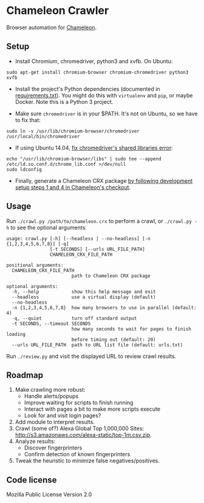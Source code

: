 # Chameleon Crawler

Browser automation for [Chameleon](https://github.com/ghostwords/chameleon).


## Setup

- Install Chromium, chromedriver, python3 and xvfb. On Ubuntu:
```
sudo apt-get install chromium-browser chromium-chromedriver python3 xvfb
```

- Install the project's Python dependencies (documented in [requirements.txt](requirements.txt)). You might do this with `virtualenv` and `pip`, or maybe Docker. Note this is a Python 3 project.

- Make sure `chromedriver` is in your $PATH. It's not on Ubuntu, so we have to fix that:
```
sudo ln -s /usr/lib/chromium-browser/chromedriver /usr/local/bin/chromedriver
```

- If using Ubuntu 14.04, [fix chromedriver's shared libraries error](http://stackoverflow.com/questions/25695299/chromedriver-on-ubuntu-14-04-error-while-loading-shared-libraries-libui-base):
```
echo "/usr/lib/chromium-browser/libs" | sudo tee --append /etc/ld.so.conf.d/chrome_lib.conf >/dev/null
sudo ldconfig
```

- Finally, generate a Chameleon CRX package [by following development setup steps 1 and 4 in Chameleon's checkout](https://github.com/ghostwords/chameleon#development-setup).


## Usage

Run `./crawl.py /path/to/chameleon.crx` to perform a crawl, or `./crawl.py -h` to see the optional arguments:

```
usage: crawl.py [-h] [--headless | --no-headless] [-n {1,2,3,4,5,6,7,8}] [-q]
                [-t SECONDS] [--urls URL_FILE_PATH]
                CHAMELEON_CRX_FILE_PATH

positional arguments:
  CHAMELEON_CRX_FILE_PATH
                        path to Chameleon CRX package

optional arguments:
  -h, --help            show this help message and exit
  --headless            use a virtual display (default)
  --no-headless
  -n {1,2,3,4,5,6,7,8}  how many browsers to use in parallel (default: 4)
  -q, --quiet           turn off standard output
  -t SECONDS, --timeout SECONDS
                        how many seconds to wait for pages to finish loading
                        before timing out (default: 20)
  --urls URL_FILE_PATH  path to URL list file (default: urls.txt)
```

Run `./review.py` and visit the displayed URL to review crawl results.


## Roadmap

1. Make crawling more robust:
	- Handle alerts/popups
	- Improve waiting for scripts to finish running
	- Interact with pages a bit to make more scripts execute
	- Look for and visit login pages?
2. Add module to interpret results.
3. Crawl (some of?) Alexa Global Top 1,000,000 Sites: http://s3.amazonaws.com/alexa-static/top-1m.csv.zip.
4. Analyze results:
	- Discover fingerprinters
	- Confirm detection of known fingerprinters
5. Tweak the heuristic to minimize false negatives/positives.


## Code license

Mozilla Public License Version 2.0
